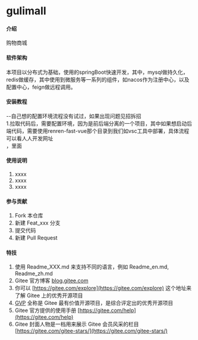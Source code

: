# gulimall

#### 介绍
购物商城

#### 软件架构
本项目以分布式为基础，使用的springBoot快速开发，其中，mysql做持久化，redis做缓存，其中使用到微服务等一系列的组件，如nacos作为注册中心，以及配置中心，feign做远程调用。


#### 安装教程
--自己想的配置环境流程没有试过，如果出现问题见招拆招 </br>
1.拉取代码后，需要配置环境，因为是前后端分离的一个项目，其中如果想启动后端代码，需要使用renren-fast-vue那个目录到我们如vsc工具中部署，具体流程可以看人人开发网址</br>
，里面

#### 使用说明

1.  xxxx
2.  xxxx
3.  xxxx

#### 参与贡献

1.  Fork 本仓库
2.  新建 Feat_xxx 分支
3.  提交代码
4.  新建 Pull Request


#### 特技

1.  使用 Readme\_XXX.md 来支持不同的语言，例如 Readme\_en.md, Readme\_zh.md
2.  Gitee 官方博客 [blog.gitee.com](https://blog.gitee.com)
3.  你可以 [https://gitee.com/explore](https://gitee.com/explore) 这个地址来了解 Gitee 上的优秀开源项目
4.  [GVP](https://gitee.com/gvp) 全称是 Gitee 最有价值开源项目，是综合评定出的优秀开源项目
5.  Gitee 官方提供的使用手册 [https://gitee.com/help](https://gitee.com/help)
6.  Gitee 封面人物是一档用来展示 Gitee 会员风采的栏目 [https://gitee.com/gitee-stars/](https://gitee.com/gitee-stars/)
